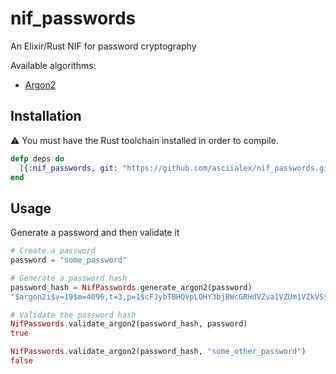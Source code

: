 # nif_passwords

An Elixir/Rust NIF for password cryptography

Available algorithms:

- [Argon2](https://en.wikipedia.org/wiki/Argon2)

## Installation

⚠️ You must have the Rust toolchain installed in order to compile.

```elixir
defp deps do
  [{:nif_passwords, git: "https://github.com/asciialex/nif_passwords.git", tag: "0.1.0"}]
end
```

## Usage

Generate a password and then validate it

```elixir
# Create a password
password = "some_password"

# Generate a password hash
password_hash = NifPasswords.generate_argon2(password)
"$argon2i$v=19$m=4096,t=3,p=1$cFJybTBHQVpLOHY3bjBWcGRHdVZva1VZUm1VZkVS$9uOQUbRvJ+bFKZH1VQ/i7uYXgycAnLu+P2AtUyZuqrY"

# Validate the password hash
NifPasswords.validate_argon2(password_hash, password)
true

NifPasswords.validate_argon2(password_hash, "some_other_password")
false
```